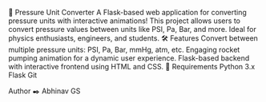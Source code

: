 🚀 Pressure Unit Converter
A Flask-based web application for converting pressure units with interactive animations! This project allows users to convert pressure values between units like PSI, Pa, Bar, and more. Ideal for physics enthusiasts, engineers, and students.
🛠️ Features
Convert between multiple pressure units: PSI, Pa, Bar, mmHg, atm, etc.
Engaging rocket pumping animation for a dynamic user experience.
Flask-based backend with interactive frontend using HTML and CSS.
📝 Requirements
Python 3.x
Flask
Git

Author ✒️
Abhinav GS
